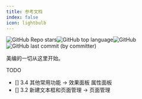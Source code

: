 ```yaml
---
title: 参考文档
index: false
icon: lightbulb
---
```


![GitHub Repo stars](https://img.shields.io/github/stars/szhhwh/jingji_TSreference_vue)![GitHub top language](https://img.shields.io/github/languages/top/szhhwh/jingji_TSreference_vue)![GitHub](https://img.shields.io/github/license/szhhwh/jingji_TSreference_vue)![GitHub last commit (by committer)](https://img.shields.io/github/last-commit/szhhwh/jingji_TSreference_vue)

美编的一切从这里开始。

TODO
- [] 3.4 其他常用功能 -> 效果面板 属性面板
- [] 3.2 新建文本框和页面管理 -> 页面管理
